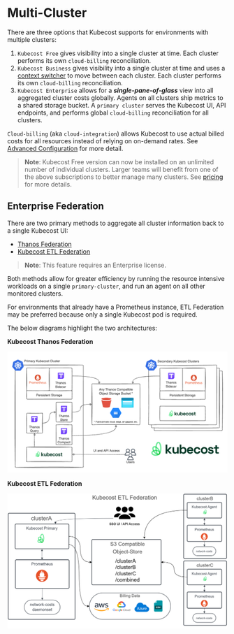 # Multi-Cluster

There are three options that Kubecost supports for environments with multiple clusters:

1. `Kubecost Free` gives visibility into a single cluster at time. Each cluster performs its own `cloud-billing` reconciliation.
2. `Kubecost Business` gives visibility into a single cluster at time and uses a [context switcher](context-switcher.md) to move between each cluster. Each cluster performs its own `cloud-billing` reconciliation.
3. `Kubecost Enterprise` allows for a _**single-pane-of-glass**_ view into all aggregated cluster costs globally. Agents on all clusters ship metrics to a shared storage bucket. A `primary cluster` serves the Kubecost UI, API endpoints, and performs global `cloud-billing` reconciliation for all clusters.

`Cloud-billing` (aka `cloud-integration`) allows Kubecost to use actual billed costs for all resources instead of relying on on-demand rates. See [Advanced Configuration](https://docs.kubecost.com/install-and-configure/advanced-configuration) for more detail.

> **Note**: Kubecost Free version can now be installed on an unlimited number of individual clusters. Larger teams will benefit from one of the above subscriptions to better manage many clusters. See [pricing](https://www.kubecost.com/pricing) for more details.

## Enterprise Federation

There are two primary methods to aggregate all cluster information back to a single Kubecost UI:

* [Thanos Federation](thanos-setup.md)
* [Kubecost ETL Federation](federated-etl.md)

> **Note**: This feature requires an Enterprise license.

Both methods allow for greater efficiency by running the resource intensive workloads on a single `primary-cluster`, and run an agent on all other monitored clusters.

For environments that already have a Prometheus instance, ETL Federation may be preferred because only a single Kubecost pod is required.

The below diagrams highlight the two architectures:

**Kubecost Thanos Federation**

![Thanos Overview](https://raw.githubusercontent.com/kubecost/docs/main/images/thanos-architecture.png)

**Kubecost ETL Federation**

![ETL Federation Overview](https://raw.githubusercontent.com/kubecost/docs/main/images/Kubecost-ETL-Federated-Architecture.png)
